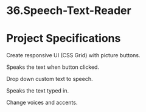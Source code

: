 # 36.Speech-Text-Reader

# Project Specifications

Create responsive UI (CSS Grid) with picture buttons.

Speaks the text when button clicked.

Drop down custom text to speech.

Speaks the text typed in.

Change voices and accents.
